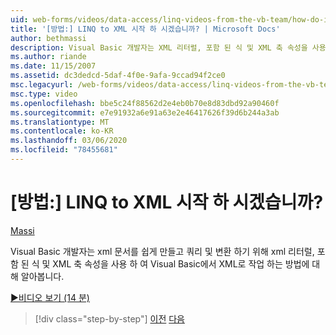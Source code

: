 ```yaml
---
uid: web-forms/videos/data-access/linq-videos-from-the-vb-team/how-do-i-get-started-with-linq-to-xml
title: '[방법:] LINQ to XML 시작 하 시겠습니까? | Microsoft Docs'
author: bethmassi
description: Visual Basic 개발자는 XML 리터럴, 포함 된 식 및 XML 축 속성을 사용 하 여 Visual Basic에서 XML로 작업 하는 방법을 배울 수 있습니다.
ms.author: riande
ms.date: 11/15/2007
ms.assetid: dc3dedcd-5daf-4f0e-9afa-9ccad94f2ce0
msc.legacyurl: /web-forms/videos/data-access/linq-videos-from-the-vb-team/how-do-i-get-started-with-linq-to-xml
msc.type: video
ms.openlocfilehash: bbe5c24f88562d2e4eb0b70e8d83dbd92a90460f
ms.sourcegitcommit: e7e91932a6e91a63e2e46417626f39d6b244a3ab
ms.translationtype: MT
ms.contentlocale: ko-KR
ms.lasthandoff: 03/06/2020
ms.locfileid: "78455681"
---
```

# <a name="how-do-i-get-started-with-linq-to-xml"></a>[방법:] LINQ to XML 시작 하 시겠습니까?

[Massi](https://github.com/bethmassi)

Visual Basic 개발자는 xml 문서를 쉽게 만들고 쿼리 및 변환 하기 위해 xml 리터럴, 포함 된 식 및 XML 축 속성을 사용 하 여 Visual Basic에서 XML로 작업 하는 방법에 대해 알아봅니다.

[&#9654;비디오 보기 (14 분)](https://channel9.msdn.com/Blogs/ASP-NET-Site-Videos/how-do-i-get-started-with-linq-to-xml)

> [!div class="step-by-step"]
> [이전](how-do-i-upgrade-visual-basic-projects-to-enable-linq.md)
> [다음](how-do-i-enable-xml-intellisense-and-use-xml-namespaces.md)
